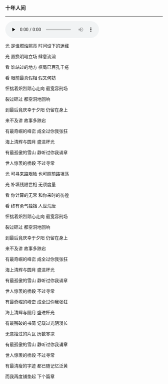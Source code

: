 
### 十年人间


-----------------


<audio id="audio" controls="" preload="none">
<source id="mp3" src="https://m801.music.126.net/20240624235810/659eaa2e9e70b2d34b6b3f110009266f/jdymusic/obj/wo3DlMOGwrbDjj7DisKw/28481683127/c146/a978/da03/c8399993672db71a2f24f29567f7fc57.mp3
">
</audio>

光 是谁燃烛照亮 时间设下的迷藏

光 置换明暗立场 肆意流淌

看 谁站过的地方 棋局已百孔千疮

看 眼前最真假相 假又何妨

怀揣着炽烈顽心走向 最宽容刑场

裂过碎过 都空洞地回响

到最后竟庆幸于夕阳 仍留在身上

来不及讲 故事多跌宕

有最奇崛的峰峦 成全过你我张狂

海上清辉与圆月 盛进杯光

有最孤傲的雪山 静听过你我诵章

世人惊羡的桥段 不过寻常

光 可寻来路艰险 也可照前路坦荡

光 补填残陋世相 无须度量

看 你计算的无常 和你来时的彷徨

看 终有勇气独挡 人世荒唐

怀揣着炽烈顽心走向 最宽容刑场

裂过碎过 都空洞地回响

到最后竟庆幸于夕阳 仍留在身上

来不及讲 故事多跌宕

有最奇崛的峰峦 成全过你我张狂

海上清辉与圆月 盛进杯光

有最孤傲的雪山 静听过你我诵章

世人惊羡的桥段 不过寻常

有最奇崛的峰峦 成全过你我张狂

海上清辉与圆月 盛进杯光

有最残破的书简 记载过光阴漫长

无意拾过的片瓦 历数寒凉

有最孤傲的雪山 静听过你我诵章

世人惊羡的桥段 不过寻常

有最清瘦的字迹 都已随记忆泛黄

而我再度铺垫起 下个篇章